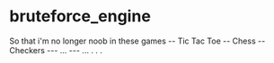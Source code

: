 # bruteforce_engine
So that i'm no longer noob in these games
-- Tic Tac Toe
-- Chess
-- Checkers
--- ...
--- ...
    .
    .
    .
